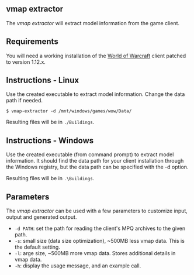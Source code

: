 vmap extractor
--------------
The *vmap extractor* will extract model information from the game client.

Requirements
------------
You will need a working installation of the [World of Warcraft][1] client patched
to version 1.12.x.

Instructions - Linux
--------------------
Use the created executable to extract model information. Change the data path if
needed.

    $ vmap-extractor -d /mnt/windows/games/wow/Data/

Resulting files will be in `./Buildings`.

Instructions - Windows
----------------------
Use the created executable (from command prompt) to extract model information.
It should find the data path for your client installation through the Windows
registry, but the data path can be specified with the -d option.

Resulting files will be in `.\Buildings`.

Parameters
----------
The *vmap extractor* can be used with a few parameters to customize input, output
and generated output.

* `-d PATH`: set the path for reading the client's MPQ archives to the given
  path.
* `-s`: small size (data size optimization), ~500MB less vmap data. This is the
  default setting.
* `-l`: arge size, ~500MB more vmap data. Stores additional details in vmap data.
* `-h`: display the usage message, and an example call.


[1]: http://blizzard.com/games/wow/ "World of Warcraft"

